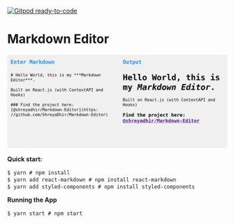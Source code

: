 [![Gitpod ready-to-code](https://img.shields.io/badge/Gitpod-ready--to--code-blue?logo=gitpod)](https://gitpod.io/#https://github.com/ShreyaDhir/Markdown-Editor)
# Markdown Editor

![Markdown-Editor Prototype](https://github.com/ShreyaDhir/Markdown-Editor/blob/main/public/mde.png?raw=true)

**Quick start:**

```
$ yarn # npm install
$ yarn add react-markdown # npm install react-markdown
$ yarn add styled-components # npm install styled-components
````

**Running the App**
```
$ yarn start # npm start
```
